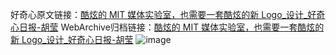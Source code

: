好奇心原文链接：[酷炫的 MIT 媒体实验室，也需要一套酷炫的新 Logo_设计_好奇心日报-胡莹](https://www.qdaily.com/articles/3444.html)
WebArchive归档链接：[酷炫的 MIT 媒体实验室，也需要一套酷炫的新 Logo_设计_好奇心日报-胡莹](http://web.archive.org/web/20161029201843/http://www.qdaily.com:80/articles/3444.html)
![image](http://ww3.sinaimg.cn/large/007d5XDply1g3vausx3bsj30u04h87wh)